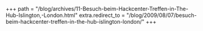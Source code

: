 +++
path = "/blog/archives/11-Besuch-beim-Hackcenter-Treffen-in-The-Hub-Islington,-London.html"
extra.redirect_to = "/blog/2009/08/07/besuch-beim-hackcenter-treffen-in-the-hub-islington-london/"
+++
